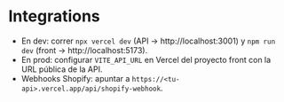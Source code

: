# Integrations

- En dev: correr `npx vercel dev` (API → http://localhost:3001) y `npm run dev` (front → http://localhost:5173).
- En prod: configurar `VITE_API_URL` en Vercel del proyecto front con la URL pública de la API.
- Webhooks Shopify: apuntar a `https://<tu-api>.vercel.app/api/shopify-webhook`.

